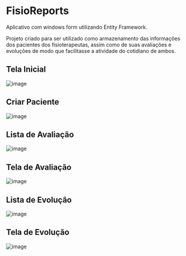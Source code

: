 # FisioReports
Aplicativo com windows form utilizando Entity Framework.

Projeto criado para ser utilizado como armazenamento das informações dos pacientes dos fisioterapeutas, 
assim como de suas avaliações e evoluções de modo que facilitasse a atividade do cotidiano de ambos.

## Tela Inicial
![image](https://github.com/user-attachments/assets/1513984c-9862-4aec-95af-3041d1112d35)

## Criar Paciente
![image](https://github.com/user-attachments/assets/00451ed5-4976-44e9-b3d1-7bd8fe878fa3)

## Lista de Avaliação
![image](https://github.com/user-attachments/assets/4f52b389-6101-4cc0-9ed5-b46c503661c1)

## Tela de Avaliação
![image](https://github.com/user-attachments/assets/557454bb-2567-48f1-9441-d23bfcc30149)

## Lista de Evolução
![image](https://github.com/user-attachments/assets/1f41ce7e-3383-4ea3-901d-84069cb08cbb)

## Tela de Evolução
![image](https://github.com/user-attachments/assets/e1ca1097-f972-4bc0-a861-72494e7af406)
